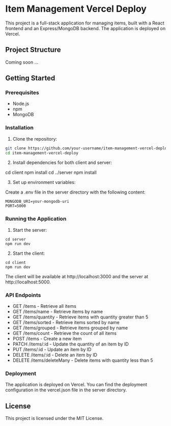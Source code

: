 # Item Management Vercel Deploy

This project is a full-stack application for managing items, built with a React frontend and an Express/MongoDB backend. The application is deployed on Vercel.

<!-- https://www.youtube.com/watch?v=QXXY2Fyclp0 -->

## Project Structure

Coming soon ...

## Getting Started

### Prerequisites

- Node.js
- npm
- MongoDB

### Installation

1. Clone the repository:

```sh
git clone https://github.com/your-username/item-management-vercel-deploy.git
cd item-management-vercel-deploy
```

2. Install dependencies for both client and server:

cd client
npm install
cd ../server
npm install

3. Set up environment variables:

Create a .env file in the server directory with the following content:

```
MONGODB_URI=your-mongodb-uri
PORT=5000
```

### Running the Application

1. Start the server:

```
cd server
npm run dev
```

2. Start the client:

```
cd client
npm run dev
```

The client will be available at http://localhost:3000 and the server at http://localhost:5000.

### API Endpoints

- GET /items - Retrieve all items
- GET /items/name - Retrieve items by name
- GET /items/quantity - Retrieve items with quantity greater than 5
- GET /items/sorted - Retrieve items sorted by name
- GET /items/grouped - Retrieve items grouped by name
- GET /items/count - Retrieve the count of all items
- POST /items - Create a new item
- PATCH /items/:id - Update the quantity of an item by ID
- PUT /items/:id - Update an item by ID
- DELETE /items/:id - Delete an item by ID
- DELETE /items/deleteMany - Delete items with quantity less than 5

### Deployment

The application is deployed on Vercel. You can find the deployment configuration in the vercel.json file in the server directory.

## License

This project is licensed under the MIT License.
